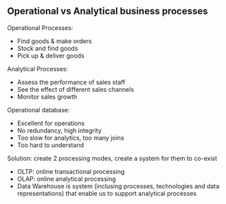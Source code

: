 ## Operational vs Analytical business processes
Operational Processes:
- Find goods & make orders
- Stock and find goods
- Pick up & deliver goods

Analytical Processes:
- Assess the performance of sales staff
- See the effect of different sales channels 
- Monitor sales growth 

Operational database:
- Excellent for operations
- No redundancy, high integrity
- Too slow for analytics, too many joins
- Too hard to understand

Solution: create 2 processing modes, create a system for them to co-exist
- OLTP: online transactional processing
- OLAP: online analytical processing
- Data Warehouse is system (inclusing processes, technologies and data representations) that enable us to support analytical processes


